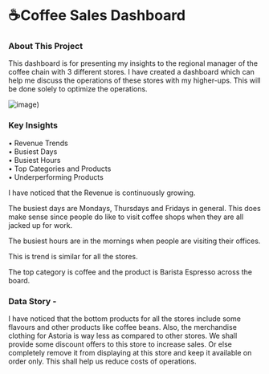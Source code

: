 # ☕Coffee Sales Dashboard
### About This Project
This dashboard is for presenting my insights to the regional manager of the coffee chain with 3 different stores.
I have created a dashboard which can help me discuss the operations of these stores with my higher-ups. This will be done solely to optimize the operations.

![image](https://encrypted-tbn0.gstatic.com/images?q=tbn:ANd9GcSwsbCf_djzqznhcYfnXzYipNyVWsObjPpGYA&s))

### Key Insights
•  Revenue Trends <br>
•  Busiest Days <br>
• Busiest Hours <br>
• Top Categories and Products <br>
• Underperforming Products <br>

I have noticed that the Revenue is continuously growing.

The busiest days are Mondays, Thursdays and Fridays in general. This does make sense since people do like to visit coffee shops when they are all jacked up for work.

The busiest hours are in the mornings when people are visiting their offices.

This is trend is similar for all the stores.

The top category is coffee and the product is Barista Espresso across the board.

### Data Story -
I have noticed that the bottom products for all the stores include some flavours and other products like coffee beans. Also, the merchandise clothing for Astoria is way less as compared to other stores. We shall provide some discount offers to this store to increase sales. Or else completely remove it from displaying at this store and keep it available on order only. This shall help us reduce costs of operations.
